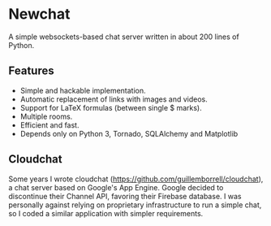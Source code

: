 # Newchat

A simple websockets-based chat server written in about 200 lines of Python.

## Features

* Simple and hackable implementation.
* Automatic replacement of links with images and videos.
* Support for LaTeX formulas (between single $ marks).
* Multiple rooms.
* Efficient and fast.
* Depends only on Python 3, Tornado, SQLAlchemy and Matplotlib

## Cloudchat

Some years I wrote cloudchat (https://github.com/guillemborrell/cloudchat), a chat server based on Google's App Engine. Google decided to discontinue their Channel API, favoring their Firebase database. I was personally against relying on proprietary infrastructure to run a simple chat, so I coded a similar application with simpler requirements.
